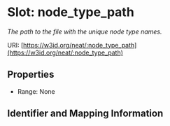 # Slot: node_type_path
_The path to the file with the unique node type names._


URI: [https://w3id.org/neat/:node_type_path](https://w3id.org/neat/:node_type_path)



<!-- no inheritance hierarchy -->


## Properties

 * Range: None



## Identifier and Mapping Information





